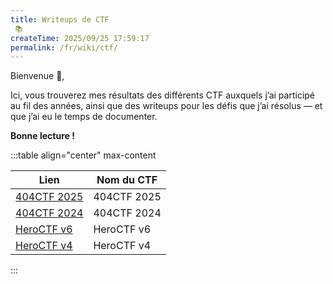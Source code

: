 ```yaml
---
title: Writeups de CTF
 📚
createTime: 2025/09/25 17:59:17
permalink: /fr/wiki/ctf/
---
```

Bienvenue 👋,

Ici, vous trouverez mes résultats des différents CTF auxquels j’ai participé au fil des années, ainsi que des writeups pour les défis que j’ai résolus — et que j’ai eu le temps de documenter.

**Bonne lecture !**

:::table align="center" max-content

| Lien                                          | Nom du CTF  |
| --------------------------------------------- | ----------- |
| [404CTF 2025](/wiki/fr/ctf/2025/404ctf-2025/) | 404CTF 2025 |
| [404CTF 2024](/wiki/fr/ctf/2024/404ctf-2024/) | 404CTF 2024 |
| [HeroCTF v6](/wiki/fr/ctf/2025/heroctf-v6/)   | HeroCTF v6  |
| [HeroCTF v4](/wiki/fr/ctf/2022/heroctf-v4/)   | HeroCTF v4  |

:::
